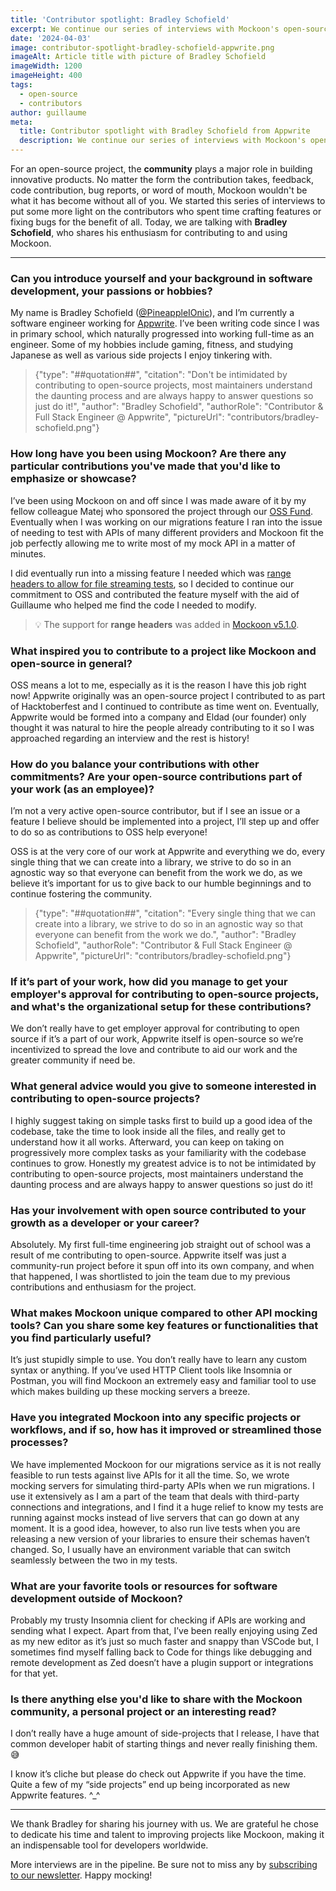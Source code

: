 ```yaml
---
title: 'Contributor spotlight: Bradley Schofield'
excerpt: We continue our series of interviews with Mockoon's open-source contributors with Bradley Schofield from Appwrite.
date: '2024-04-03'
image: contributor-spotlight-bradley-schofield-appwrite.png
imageAlt: Article title with picture of Bradley Schofield
imageWidth: 1200
imageHeight: 400
tags:
  - open-source
  - contributors
author: guillaume
meta:
  title: Contributor spotlight with Bradley Schofield from Appwrite
  description: We continue our series of interviews with Mockoon's open-source contributors. Today, we are talking with Bradley Schofield from Appwrite.
---
```


For an open-source project, the **community** plays a major role in building innovative products. No matter the form the contribution takes, feedback, code contribution, bug reports, or word of mouth, Mockoon wouldn't be what it has become without all of you.
We started this series of interviews to put some more light on the contributors who spent time crafting features or fixing bugs for the benefit of all.
Today, we are talking with **Bradley Schofield**, who shares his enthusiasm for contributing to and using Mockoon.

---

### Can you introduce yourself and your background in software development, your passions or hobbies?

My name is Bradley Schofield ([@PineappleIOnic](https://github.com/PineappleIOnic)), and I’m currently a software engineer working for [Appwrite](https://appwrite.io/). I’ve been writing code since I was in primary school, which naturally progressed into working full-time as an engineer. Some of my hobbies include gaming, fitness, and studying Japanese as well as various side projects I enjoy tinkering with.

> {"type": "##quotation##", "citation": "Don't be intimidated by contributing to open-source projects, most maintainers understand the daunting process and are always happy to answer questions so just do it!", "author": "Bradley Schofield", "authorRole": "Contributor & Full Stack Engineer @ Appwrite", "pictureUrl": "contributors/bradley-schofield.png"}

### How long have you been using Mockoon? Are there any particular contributions you've made that you'd like to emphasize or showcase?

I’ve been using Mockoon on and off since I was made aware of it by my fellow colleague Matej who sponsored the project through our [OSS Fund](https://dev.to/appwrite/appwrite-oss-fund-sponsors-mockoon-119k). Eventually when I was working on our migrations feature I ran into the issue of needing to test with APIs of many different providers and Mockoon fit the job perfectly allowing me to write most of my mock API in a matter of minutes.

I did eventually run into a missing feature I needed which was [range headers to allow for file streaming tests](/docs/latest/response-configuration/file-serving/#serving-a-range-of-bytes-from-a-file), so I decided to continue our commitment to OSS and contributed the feature myself with the aid of Guillaume who helped me find the code I needed to modify.

> 💡 The support for **range headers** was added in [Mockoon v5.1.0](/releases/5.1.0/#range-header-support).

### What inspired you to contribute to a project like Mockoon and open-source in general?

OSS means a lot to me, especially as it is the reason I have this job right now! Appwrite originally was an open-source project I contributed to as part of Hacktoberfest and I continued to contribute as time went on. Eventually, Appwrite would be formed into a company and Eldad (our founder) only thought it was natural to hire the people already contributing to it so I was approached regarding an interview and the rest is history!

### How do you balance your contributions with other commitments? Are your open-source contributions part of your work (as an employee)?

I’m not a very active open-source contributor, but if I see an issue or a feature I believe should be implemented into a project, I’ll step up and offer to do so as contributions to OSS help everyone!

OSS is at the very core of our work at Appwrite and everything we do, every single thing that we can create into a library, we strive to do so in an agnostic way so that everyone can benefit from the work we do, as we believe it’s important for us to give back to our humble beginnings and to continue fostering the community.

> {"type": "##quotation##", "citation": "Every single thing that we can create into a library, we strive to do so in an agnostic way so that everyone can benefit from the work we do.", "author": "Bradley Schofield", "authorRole": "Contributor & Full Stack Engineer @ Appwrite", "pictureUrl": "contributors/bradley-schofield.png"}

### If it’s part of your work, how did you manage to get your employer's approval for contributing to open-source projects, and what's the organizational setup for these contributions?

We don’t really have to get employer approval for contributing to open source if it’s a part of our work, Appwrite itself is open-source so we’re incentivized to spread the love and contribute to aid our work and the greater community if need be.

### What general advice would you give to someone interested in contributing to open-source projects?

I highly suggest taking on simple tasks first to build up a good idea of the codebase, take the time to look inside all the files, and really get to understand how it all works. Afterward, you can keep on taking on progressively more complex tasks as your familiarity with the codebase continues to grow. Honestly my greatest advice is to not be intimidated by contributing to open-source projects, most maintainers understand the daunting process and are always happy to answer questions so just do it!

### Has your involvement with open source contributed to your growth as a developer or your career?

Absolutely. My first full-time engineering job straight out of school was a result of me contributing to open-source. Appwrite itself was just a community-run project before it spun off into its own company, and when that happened, I was shortlisted to join the team due to my previous contributions and enthusiasm for the project.

### What makes Mockoon unique compared to other API mocking tools? Can you share some key features or functionalities that you find particularly useful?

It’s just stupidly simple to use. You don’t really have to learn any custom syntax or anything. If you’ve used HTTP Client tools like Insomnia or Postman, you will find Mockoon an extremely easy and familiar tool to use which makes building up these mocking servers a breeze.

### Have you integrated Mockoon into any specific projects or workflows, and if so, how has it improved or streamlined those processes?

We have implemented Mockoon for our migrations service as it is not really feasible to run tests against live APIs for it all the time. So, we wrote mocking servers for simulating third-party APIs when we run migrations. I use it extensively as I am a part of the team that deals with third-party connections and integrations, and I find it a huge relief to know my tests are running against mocks instead of live servers that can go down at any moment. It is a good idea, however, to also run live tests when you are releasing a new version of your libraries to ensure their schemas haven’t changed. So, I usually have an environment variable that can switch seamlessly between the two in my tests.

### What are your favorite tools or resources for software development outside of Mockoon?

Probably my trusty Insomnia client for checking if APIs are working and sending what I expect. Apart from that, I’ve been really enjoying using Zed as my new editor as it’s just so much faster and snappy than VSCode but, I sometimes find myself falling back to Code for things like debugging and remote development as Zed doesn’t have a plugin support or integrations for that yet.

### Is there anything else you'd like to share with the Mockoon community, a personal project or an interesting read?

I don’t really have a huge amount of side-projects that I release, I have that common developer habit of starting things and never really finishing them. 😅

I know it’s cliche but please do check out Appwrite if you have the time. Quite a few of my “side projects” end up being incorporated as new Appwrite features. ^\_^

---

We thank Bradley for sharing his journey with us. We are grateful he chose to dedicate his time and talent to improving projects like Mockoon, making it an indispensable tool for developers worldwide.

More interviews are in the pipeline. Be sure not to miss any by [subscribing to our newsletter](/newsletter/). Happy mocking!
